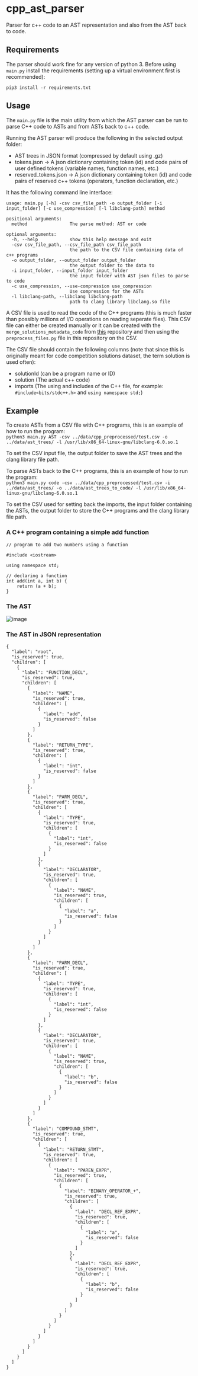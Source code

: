 # cpp_ast_parser

Parser for c++ code to an AST representation and also from the AST back to code. 

## Requirements

The parser should work fine for any version of python 3. Before using `main.py` install the requirements (setting up a virtual environment first is recommended):

```pip3 install -r requirements.txt```

## Usage

The `main.py` file is the main utility from which the AST parser can be run to parse C++ code to ASTs and from ASTs back to c++ code.

Running the AST parser will produce the following in the selected output folder:
- AST trees in JSON format (compressed by default using .gz)
- tokens.json -> A json dictionary containing token (id) and code pairs of user defined tokens (variable names, function names, etc.)
- reserved_tokens.json -> A json dictionary containing token (id) and code pairs of reserved c++ tokens (operators, function declaration, etc.)

It has the following command line interface:

```
usage: main.py [-h] -csv csv_file_path -o output_folder [-i input_folder] [-c use_compression] [-l libclang-path] method

positional arguments:
  method                The parse method: AST or code

optional arguments:
  -h, --help            show this help message and exit
  -csv csv_file_path, --csv_file_path csv_file_path
                        the path to the CSV file containing data of c++ programs
  -o output_folder, --output_folder output_folder
                        the output folder to the data to
  -i input_folder, --input_folder input_folder
                        the input folder with AST json files to parse to code
  -c use_compression, --use-compression use_compression
                        Use compression for the ASTs
  -l libclang-path, --libclang libclang-path
                        path to clang library libclang.so file

```

A CSV file is used to read the code of the C++ programs (this is much faster than possibly millions of I/O operations on reading seperate files). This CSV file can either be created manually or it can be created with the `merge_solutions_metadata_code` from [this](https://github.com/sander102907/codeforces-scraper) repository and then using the `preprocess_files.py` file in this repository on the CSV. 

The CSV file should contain the following columns (note that since this is originally meant for code competition solutions dataset, the term solution is used often):
- solutionId (can be a program name or ID)
- solution (The actual c++ code)
- imports (The using and includes of the C++ file, for example: `#include<bits/stdc++.h>` and `using namespace std;`)

## Example

To create ASTs from a CSV file with C++ programs, this is an example of how to run the program:\
```python3 main.py AST -csv ../data/cpp_preprocessed/test.csv -o ../data/ast_trees/ -l /usr/lib/x86_64-linux-gnu/libclang-6.0.so.1```

To set the CSV input file, the output folder to save the AST trees and the clang library file path.

To parse ASTs back to the C++ programs, this is an example of how to run the program:\
```python3 main.py code -csv ../data/cpp_preprocessed/test.csv -i ../data/ast_trees/ -o ../data/ast_trees_to_code/ -l /usr/lib/x86_64-linux-gnu/libclang-6.0.so.1```

To set the CSV used for setting back the imports, the input folder containing the ASTs, the output folder to store the C++ programs and the clang library file path.



### A C++ program containing a simple add function
```
// program to add two numbers using a function

#include <iostream>

using namespace std;

// declaring a function
int add(int a, int b) {
    return (a + b);
}
```

### The AST 
![image](https://user-images.githubusercontent.com/22891388/110808167-08364380-8284-11eb-83d1-61afee13e547.png)

### The AST in JSON representation

```
{
  "label": "root",
  "is_reserved": true,
  "children": [
    {
      "label": "FUNCTION_DECL",
      "is_reserved": true,
      "children": [
        {
          "label": "NAME",
          "is_reserved": true,
          "children": [
            {
              "label": "add",
              "is_reserved": false
            }
          ]
        },
        {
          "label": "RETURN_TYPE",
          "is_reserved": true,
          "children": [
            {
              "label": "int",
              "is_reserved": false
            }
          ]
        },
        {
          "label": "PARM_DECL",
          "is_reserved": true,
          "children": [
            {
              "label": "TYPE",
              "is_reserved": true,
              "children": [
                {
                  "label": "int",
                  "is_reserved": false
                }
              ]
            },
            {
              "label": "DECLARATOR",
              "is_reserved": true,
              "children": [
                {
                  "label": "NAME",
                  "is_reserved": true,
                  "children": [
                    {
                      "label": "a",
                      "is_reserved": false
                    }
                  ]
                }
              ]
            }
          ]
        },
        {
          "label": "PARM_DECL",
          "is_reserved": true,
          "children": [
            {
              "label": "TYPE",
              "is_reserved": true,
              "children": [
                {
                  "label": "int",
                  "is_reserved": false
                }
              ]
            },
            {
              "label": "DECLARATOR",
              "is_reserved": true,
              "children": [
                {
                  "label": "NAME",
                  "is_reserved": true,
                  "children": [
                    {
                      "label": "b",
                      "is_reserved": false
                    }
                  ]
                }
              ]
            }
          ]
        },
        {
          "label": "COMPOUND_STMT",
          "is_reserved": true,
          "children": [
            {
              "label": "RETURN_STMT",
              "is_reserved": true,
              "children": [
                {
                  "label": "PAREN_EXPR",
                  "is_reserved": true,
                  "children": [
                    {
                      "label": "BINARY_OPERATOR_+",
                      "is_reserved": true,
                      "children": [
                        {
                          "label": "DECL_REF_EXPR",
                          "is_reserved": true,
                          "children": [
                            {
                              "label": "a",
                              "is_reserved": false
                            }
                          ]
                        },
                        {
                          "label": "DECL_REF_EXPR",
                          "is_reserved": true,
                          "children": [
                            {
                              "label": "b",
                              "is_reserved": false
                            }
                          ]
                        }
                      ]
                    }
                  ]
                }
              ]
            }
          ]
        }
      ]
    }
  ]
}
```

